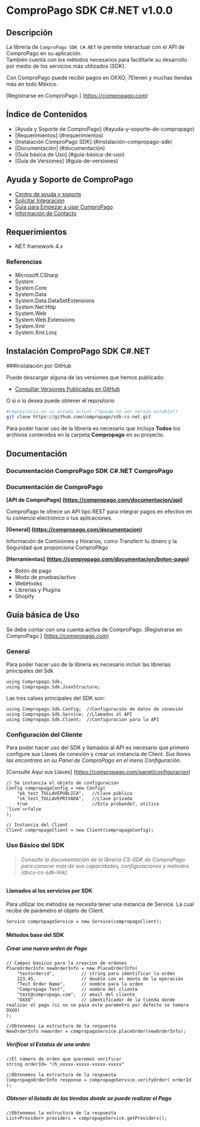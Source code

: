 # ComproPago SDK C#.NET v1.0.0

## Descripción
La librería de `ComproPago SDK C#.NET` le permite interactuar con el API de ComproPago en su aplicación.  
También cuenta con los métodos necesarios para facilitarle su desarrollo por medio de los servicios 
más utilizados (SDK). 

Con ComproPago puede recibir pagos en OXXO, 7Eleven y muchas tiendas más en todo México.

[Registrarse en ComproPago ] (https://compropago.com)

## Índice de Contenidos
- [Ayuda y Soporte de ComproPago] (#ayuda-y-soporte-de-compropago)
- [Requerimientos] (#requerimientos)
- [Instalación ComproPago SDK] (#instalación-compropago-sdk)
- [Documentación] (#documentación)
- [Guía básica de Uso] (#guía-básica-de-uso)
- [Guía de Versiones] (#guía-de-versiones)


## Ayuda y Soporte de ComproPago

- [Centro de ayuda y soporte](https://compropago.com/ayuda-y-soporte)
- [Solicitar Integración](https://compropago.com/integracion)
- [Guía para Empezar a usar ComproPago](https://compropago.com/ayuda-y-soporte/como-comenzar-a-usar-compropago)
- [Información de Contacto](https://compropago.com/contacto)

## Requerimientos
* NET framework 4.x

### Referencias
* Microsoft.CSharp
* System
* System.Core
* System.Data
* System.Data.DataSetExtensions
* System.Net.Http
* System.Web
* System.Web.Extensions
* System.Xml
* System.Xml.Linq


## Instalación ComproPago SDK C#.NET

###Instalación por GitHub

Puede descargar alguna de las versiones que hemos publicado:
- [Consultar Versiones Publicadas en GitHub](https://github.com/compropago/compropago-php/releases)

O si o lo desea puede obtener el repositorio
```bash
#repositorio en su estado actual (*puede no ser versón estable*)
git clone https://github.com/compropago/sdk-cs-net.git
```
Para poder hacer uso de la librería es necesario que incluya **Todos** los archivos contenidos en la carpeta 
**Compropago** en su proyecto.
 
## Documentación
### Documentación ComproPago SDK C#.NET ComproPago

### Documentación de ComproPago
**[API de ComproPago] (https://compropago.com/documentacion/api)**

ComproPago te ofrece un API tipo REST para integrar pagos en efectivo en tu comercio electrónico o tus aplicaciones.


**[General] (https://compropago.com/documentacion)**

Información de Comisiones y Horarios, como Transferir tu dinero y la Seguridad que proporciona ComproPAgo


**[Herramientas] (https://compropago.com/documentacion/boton-pago)**
* Botón de pago
* Modo de pruebas/activo
* WebHooks
* Librerías y Plugins
* Shopify

## Guía básica de Uso
Se debe contar con una cuenta activa de ComproPago. [Registrarse en ComproPago ] (https://compropago.com)

### General

Para poder hacer uso de la librería es necesario incluir las librerias principales del Sdk 
```CSharp
using Compropago.Sdk;
using Compropago.Sdk.JsonStructure;
```
Las tres calses principales del SDK son:
```CSharp
using Compropago.Sdk.Config;  //Configuración de datos de conexión
using Compropago.Sdk.Service; //Llamados al API
using Compropago.Sdk.Client;  //Configuracion para la API
```

### Configuración del Cliente 
Para poder hacer uso del SDK y llamados al API es necesario que primero configure sus Llaves de conexión y crear un instancia de Client.
*Sus llaves las encontrara en su Panel de ComproPago en el menú Configuración.*

[Consulte Aquí sus Llaves] (https://compropago.com/panel/configuracion) 

```CSharp
// Se instancia el objeto de configuracion
Config compropagoConfig = new Config(
    "pk_test_TULLAVEPUBLICA",   //Llave pública
    "sk_test_TULLAVEPRIVADA",   //Llave privada 
    true                        //Esta probando?, utilice  'live'=>false
);

// Instancia del Client
Client compropagoClient = new Client(compropagoConfig);
```
### Uso Básico del SDK

> ###### Consulte la documentación de la librería CS-SDK de ComproPago para conocer más de sus capacidades, configuraciones y métodos. (docs-cs-sdk-link)
 

#### Llamados al los servicios por SDK 
Para utilizar los métodos se necesita tener una instancia de Service. La cual recibe de parámetro el objeto de Client. 
```CSharp
Service compropagoService = new Service(compropagoClient);
```
#### Métodos base del SDK
##### Crear una nueva orden de Pago
```CSharp
// Campos basicos para la creacion de ordenes
PlaceOrderInfo newOrderInfo = new PlaceOrderInfo(
    "testorderid",          // string para identificar la orden 
    123.45,                 // double con el monto de la operación
    "Test Order Name",      // nombre para la orden
    "Compropago Test",      // nombre del cliente
    "test@compropago.com",  // email del cliente
    "OXXO"                  // identificador de la tienda donde realizar el pago (si no se pasa este parametro por defecto se tomara OXXO)
);

//Obtenemos La estructura de la respuesta 
NewOrderInfo neworder = compropagoService.placeOrder(newOrderInfo);
```

##### Verificar el Estatus de una orden

```CSharp
//El número de orden que queremos verificar
string orderId= "ch_xxxxx-xxxxx-xxxxx-xxxxx"

//Obtenemos la estructura de la respuesta 
CompropagoOrderInfo response = compropagoService.verifyOrder( orderId );

```

##### Obtener el listado de las tiendas donde se puede realizar el Pago

```CSharp
//Obtenemos la estructura de la respuesta 
List<Provider> providers = compropagoService.getProviders();
```


